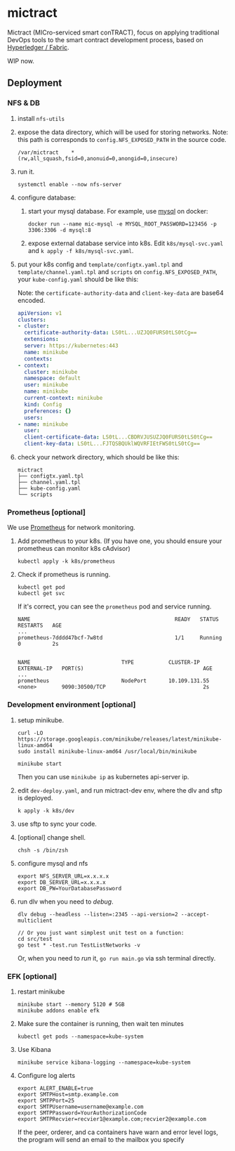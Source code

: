 # mictract

Mictract (MICro-serviced smart conTRACT), focus on applying traditional DevOps tools to the smart contract development process, based on [Hyperledger / Fabric](https://github.com/hyperledger/fabric/).

WIP now.



## Deployment



### NFS & DB

1. install `nfs-utils`

2. expose the data directory, which will be used for storing networks. Note: this path is corresponds to `config.NFS_EXPOSED_PATH` in the source code.
   ```
   /var/mictract    *(rw,all_squash,fsid=0,anonuid=0,anongid=0,insecure)
   ```

3. run it.
   ```
   systemctl enable --now nfs-server
   ```

4. configure database:
   1. start your mysql database.
      For example, use [mysql](https://hub.docker.com/_/mysql) on docker:
      ```
      docker run --name mic-mysql -e MYSQL_ROOT_PASSWORD=123456 -p 3306:3306 -d mysql:8
      ```

   2. expose external database service into k8s.
      Edit `k8s/mysql-svc.yaml` and `k apply -f k8s/mysql-svc.yaml`.

5. put your k8s config and `template/configtx.yaml.tpl` and `template/channel.yaml.tpl` and `scripts` on `config.NFS_EXPOSED_PATH`, your `kube-config.yaml` should be like this:

   Note: the `certificate-authority-data` and `client-key-data` are base64 encoded.

   ```yaml
   apiVersion: v1
   clusters:
   - cluster:
     certificate-authority-data: LS0tL...UZJQ0FURS0tLS0tCg==
     extensions:
     server: https://kubernetes:443
     name: minikube
     contexts:
   - context:
     cluster: minikube
     namespace: default
     user: minikube
     name: minikube
     current-context: minikube
     kind: Config
     preferences: {}
     users:
   - name: minikube
     user:
     client-certificate-data: LS0tL...CBDRVJUSUZJQ0FURS0tLS0tCg==
     client-key-data: LS0tL...FJTQSBQUklWQVRFIEtFWS0tLS0tCg==
   ```

6. check your network directory, which should be like this:
   ```text
   mictract
   ├── configtx.yaml.tpl
   ├── channel.yaml.tpl
   ├── kube-config.yaml
   └── scripts
   ```

### Prometheus [optional]

We use [Prometheus]() for network monitoring.

1. Add prometheus to your k8s. (If you have one, you should ensure your prometheus can monitor k8s cAdvisor)
   ```
   kubectl apply -k k8s/prometheus
   ```

2. Check if prometheus is running.
   ```
   kubectl get pod
   kubectl get svc
   ```
   If it's correct, you can see the `prometheus` pod and service running.
   ```
   NAME                                              READY   STATUS             RESTARTS   AGE
   ...
   prometheus-7dddd47bcf-7w8td                       1/1     Running            0          2s


   NAME                             TYPE           CLUSTER-IP       EXTERNAL-IP   PORT(S)                                      AGE
   ...
   prometheus                       NodePort       10.109.131.55    <none>        9090:30500/TCP                               2s
   ```


### Development environment [optional]

1. setup minikube.
   ```shell
   curl -LO https://storage.googleapis.com/minikube/releases/latest/minikube-linux-amd64
   sudo install minikube-linux-amd64 /usr/local/bin/minikube

   minikube start
   ```
   Then you can use `minikube ip` as kubernetes api-server ip.

2. edit `dev-deploy.yaml`, and run mictract-dev env, where the dlv and sftp is deployed.
   ```shell
   k apply -k k8s/dev
   ```

3. use sftp to sync your code.

4. [optional] change shell.
   ```shell
   chsh -s /bin/zsh
   ```
5. configure mysql and nfs
   ```shell
   export NFS_SERVER_URL=x.x.x.x
   export DB_SERVER_URL=x.x.x.x
   export DB_PW=YourDatabasePassword
   ```

6. run dlv when you need to *debug*.
   ```shell
   dlv debug --headless --listen=:2345 --api-version=2 --accept-multiclient
   
   // Or you just want simplest unit test on a function:
   cd src/test
   go test * -test.run TestListNetworks -v
   ```
   Or, when you need to *run* it, `go run main.go` via ssh terminal directly. 

### EFK [optional]
1. restart minikube
   ```shell
   minikube start --memory 5120 # 5GB
   minikube addons enable efk
   ```
   
2. Make sure the container is running, then wait ten minutes
   ```shell
   kubectl get pods --namespace=kube-system
   ```
3. Use Kibana
   ```shell
   minikube service kibana-logging --namespace=kube-system
   ```
4. Configure log alerts
   ```shell
   export ALERT_ENABLE=true
   export SMTPHost=smtp.example.com
   export SMTPPort=25
   export SMTPUsername=username@example.com
   export SMTPPassword=YourAuthorizationCode
   export SMTPRecvier=recvier1@example.com;recvier2@example.com
   ```
   If the peer, orderer, and ca containers have warn and error level logs, the program will send an email to the mailbox you specify